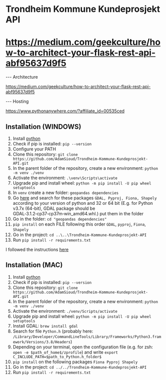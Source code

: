 # Trondheim Kommune Kundeprosjekt API



https://medium.com/geekculture/how-to-architect-your-flask-rest-api-abf95637d9f5
=======
--- Architecture

https://medium.com/geekculture/how-to-architect-your-flask-rest-api-abf95637d9f5



--- Hosting

https://www.pythonanywhere.com/?affiliate_id=00535ced 

## Installation (WINDOWS)
1. Install [python](https://www.python.org/downloads/)
2. Check if pip is installed: ``pip --version``
3. Configure your PATH
4. Clone this repository: ``git clone https://github.com/AdamSioud/Trondheim-Kommune-Kundeprosjekt-API.git``
5. In the parent folder of the repository, create a new environment: ``python -m venv ./venv``
6. Activate the environment: ``.\venv\Scripts\activate``
7. Upgrade pip and install wheel: ``python -m pip install -U pip wheel setuptools``
8. In ``venv`` create a new folder: `geopandas dependencies`
9. Go [here](https://www.lfd.uci.edu/~gohlke/pythonlibs/) and search for these packages ``GDAL, Pyproj, Fiona, Shapely`` according to your version of python and 32 or 64 bit (E.g. for Python v3.7x (64-bit), GDAL package should be GDAL‑3.1.2‑cp37‑cp37m‑win_amd64.whl.) put them in the folder
10. Go in the folder: ``cd "geopandas dependencies"``
11. ``pip install`` on each FILE following this order ``GDAL``, ``pyproj``, ``Fiona``, ``Shapely``
12. Go in the project: ``cd ..\..\Trondheim-Kommune-Kundeprosjekt-API``
13. Run ``pip install -r requirements.txt``


I followed the instructions [here](https://towardsdatascience.com/geopandas-installation-the-easy-way-for-windows-31a666b3610f) 

## Installation (MAC)

1. Install [python](https://www.python.org/downloads/)
2. Check if pip is installed: ``pip --version``
3. Clone this repository: ``git clone https://github.com/AdamSioud/Trondheim-Kommune-Kundeprosjekt-API.git``
4. In the parent folder of the repository, create a new environment: ``python -m venv ./venv``
5. Activate the environment: ``./venv/Scripts/activate``
6. Upgrade pip and install wheel: ``python -m pip install -U pip wheel setuptools``
7. Install GDAL: ``brew install gdal``
8. Search for file ``Python.h`` (probably here: ``/Library/Developer/CommandLineTools/Library/Frameworks/Python3.framework/Versions/3.8/Headers``)
9. Depending on your terminal, open the configuration file (e.g. for zsh: ``open -e $path_of_home$/zprofile``) and write ``export C_INCLUDE_PATH=$path_to_Python.h_folder$``
10. ``pip install`` on the following packages ``Fiona Pyproj Shapely``
11. Go in the project: ``cd ../../Trondheim-Kommune-Kundeprosjekt-API``
12. Run ``pip install -r requirements.txt``


